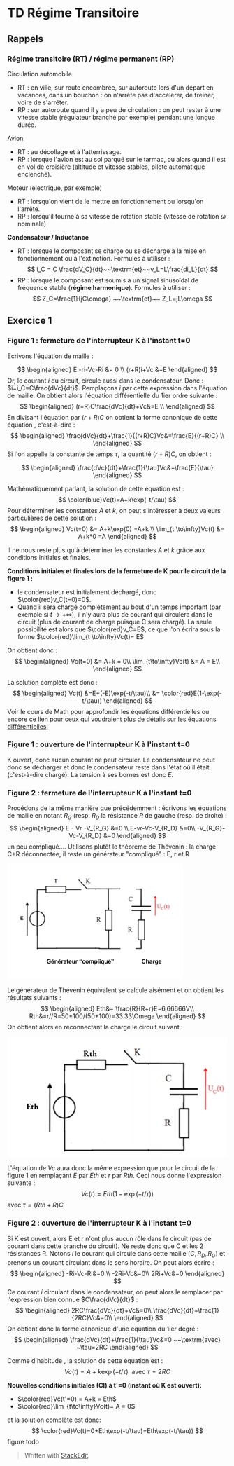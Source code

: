 # TD Régime Transitoire

## Rappels
### Régime transitoire (RT) / régime permanent (RP)
Circulation automobile
* RT : en ville, sur route encombrée, sur autoroute lors d'un départ en vacances, dans un bouchon : on n'arrête pas d'accélérer, de freiner, voire de s'arrêter.
* RP : sur autoroute quand il y a peu de circulation : on peut rester à une vitesse stable (régulateur branché par exemple) pendant une longue durée.

Avion 
* RT : au décollage et à l'atterrissage.
* RP : lorsque l'avion est au sol parqué sur le tarmac, ou alors quand il est en vol de croisière (altitude et vitesse stables, pilote automatique enclenché).

Moteur (électrique, par exemple)

* RT : lorsqu'on vient de le mettre en fonctionnement ou lorsqu'on l'arrête.
* RP : lorsqu'il tourne à sa vitesse de rotation stable (vitesse de rotation $\omega$ nominale)

**Condensateur / Inductance**
* RT : lorsque le composant se charge ou se décharge à la mise en fonctionnement ou à l'extinction. Formules à utiliser :
$$
i_C = C \frac{dV_C}{dt}~~\textrm{et}~~v_L=L\frac{di_L}{dt}
$$
* RP : lorsque le composant est soumis à un signal sinusoïdal de fréquence stable (**régime harmonique**). Formules à utiliser :
$$
Z_C=\frac{1}{jC\omega} ~~\textrm{et}~~ Z_L=jL\omega
$$
## Exercice  1

### Figure 1 : fermeture de l'interrupteur K à l'instant t=0
Ecrivons l'équation de maille :

$$
\begin{aligned}
E -ri-Vc-Ri &= 0 \\
(r+R)i+Vc &=E 
\end{aligned}
$$
Or, le courant $i$  du circuit, circule aussi dans le condensateur. Donc : $i=i_C=C\frac{dVc}{dt}$. Remplaçons $i$ par cette expression dans l'équation de maille. On obtient alors l'équation différentielle du 1ier ordre suivante : 
$$
\begin{aligned}
(r+R)C\frac{dVc}{dt}+Vc&=E \\
\end{aligned}
$$
En divisant l'équation par $(r+R)C$ on obtient la forme canonique de cette équation , c'est-à-dire : 
$$
\begin{aligned}
\frac{dVc}{dt}+\frac{1}{(r+R)C}Vc&=\frac{E}{(r+R)C} \\
\end{aligned}
$$
Si l'on appelle  la constante de temps $\tau$, la quantité $(r+R)C$, on obtient :

$$
\begin{aligned}
\frac{dVc}{dt}+\frac{1}{\tau}Vc&=\frac{E}{\tau} 
\end{aligned}
$$

Mathématiquement parlant, la solution de cette équation est : 
$$
\color{blue}Vc(t)=A+k\exp(-t/\tau)
$$
Pour déterminer les constantes $A$ et $k$, on peut s'intéresser à deux valeurs particulières de cette solution :
$$
\begin{aligned}
Vc(t=0) &= A+k\exp(0) =A+k \\ 
\lim_{t \to\infty}Vc(t) &= A+k*0 =A 
\end{aligned}
$$

Il ne nous reste plus qu'à déterminer les constantes $A$ et $k$ grâce aux conditions initiales et finales.

**Conditions initiales et finales lors de la fermeture de K pour le circuit de la figure 1 :**

* le condensateur est initialement déchargé, donc $\color{red}v_C(t=0)=0$. 
* Quand il sera chargé complètement au bout d'un temps important (par exemple si $t \to+\infty$), il n'y aura plus de courant qui circulera dans le circuit (plus de courant de charge puisque C sera chargé). La seule possibilité est alors que $\color{red}v_C=E$, ce que l'on écrira sous la forme $\color{red}\lim_{t \to\infty}Vc(t)= E$

On obtient donc :
$$
\begin{aligned}
Vc(t=0) &= A+k = 0\\
\lim_{t\to\infty}Vc(t) &= A = E\\
\end{aligned}
$$

La solution complète est donc :
$$
\begin{aligned}
Vc(t) &=E+(-E)\exp(-t/\tau)\\
&= \color{red}E(1-\exp(-t/\tau))
\end{aligned}
$$
Voir le cours de Math pour approfondir les équations différentielles ou encore [ce lien pour ceux qui voudraient plus de détails sur les équations différentielles,](http://www.tsi.lycee-louis-vincent.fr/wp-content/uploads/2013/12/equadiff.pdf) 

### Figure 1 : ouverture de l'interrupteur K à l'instant t=0
K ouvert, donc aucun courant ne peut circuler. Le condensateur ne peut donc se décharger et donc le condensateur reste dans l'état où il était (c'est-à-dire chargé). La tension à ses bornes est donc $E$.


### Figure 2 : fermeture de l'interrupteur K à l'instant t=0
Procédons de la même manière que précédemment : écrivons les équations de maille en notant $R_G$ (resp. $R_D$ la résistance $R$ de gauche (resp. de droite) :
$$
\begin{aligned}
E - Vr -V_{R_G}  &=0 \\
E-vr-Vc-V_{R_D} &=0\\
-V_{R_G}-Vc-V_{R_D} &=0 
\end{aligned}
$$
un peu compliqué....
Utilisons plutôt le théorème de Thévenin : la charge C+R déconnectée, il reste un générateur "compliqué" : E, r et R

![circuit décomposé pour calculer Thévenin](https://raw.githubusercontent.com/sl4iut3/Documents/master/M1104/fig2Thevenin.png)

Le générateur de Thévenin équivalent se calcule aisément et on obtient les résultats suivants :
$$
\begin{aligned}
Eth&= \frac{R}{R+r}E=6,66666V\\
Rth&=r//R=50*100/(50+100)=33.33\Omega
\end{aligned}
$$
On obtient alors en reconnectant la charge le circuit suivant :

![circuit](https://raw.githubusercontent.com/sl4iut3/Documents/master/M1104/tdrt-fig2-Thevenin-schema.svg)

L'équation de $Vc$ aura donc la même expression que pour le circuit de la figure 1 en remplaçant $E$ par $Eth$ et $r$ par $Rth$. Ceci nous donne l'expression suivante :
$$
Vc(t)=Eth(1-\exp(-t/\tau))
$$
avec $\tau=(Rth+R)C$

### Figure 2 : ouverture de l'interrupteur K à l'instant t=0

Si K est ouvert, alors E et r n'ont plus aucun rôle dans le circuit (pas de courant dans cette branche du circuit). Ne reste donc que C et les 2 résistances R. Notons $i$ le courant qui circule dans cette maille $(C,R_D, R_G)$ et prenons un courant circulant dans le sens horaire. On peut alors écrire : 
$$
\begin{aligned}
-Ri-Vc-Ri&=0 \\
-2Ri-Vc&=0\\
2Ri+Vc&=0
\end{aligned}
$$
Ce courant $i$ circulant dans le condensateur, on peut alors le remplacer par l'expression bien connue $C\frac{dVc}{dt}$ :
$$
\begin{aligned}
2RC\frac{dVc}{dt}+Vc&=0\\
\frac{dVc}{dt}+\frac{1}{2RC}Vc&=0\\
\end{aligned}
$$
On obtient donc la forme canonique d'une équation du 1ier degré :
$$
\begin{aligned}
\frac{dVc}{dt}+\frac{1}{\tau}Vc&=0 ~~\textrm{avec} ~\tau=2RC
\end{aligned}
$$

Comme d'habitude , la solution de cette équation est : 
$$
Vc(t)=A+k\exp(-t/\tau) ~~\textrm{avec} ~\tau=2RC
$$

**Nouvelles conditions initiales (CI)  à t'=0 (instant où K est ouvert):** 

* $\color{red}Vc(t'=0) = A+k = Eth$ 
*  $\color{red}\lim_{t\to\infty}Vc(t)= A = 0$

et la solution complète est donc:
$$
\color{red}Vc(t)=0+Eth\exp(-t/\tau)=Eth\exp(-t/\tau))
$$
figure todo


> Written with [StackEdit](https://stackedit.io/).
<!--stackedit_data:
eyJoaXN0b3J5IjpbLTYwOTM5NzE0NCwyMDg3MDYyMzg3LC04MT
IyNTE5NzgsMTU4NzgyNDgzNyw5ODU1MDgxNDMsMTEzNzA5MjA5
NF19
-->